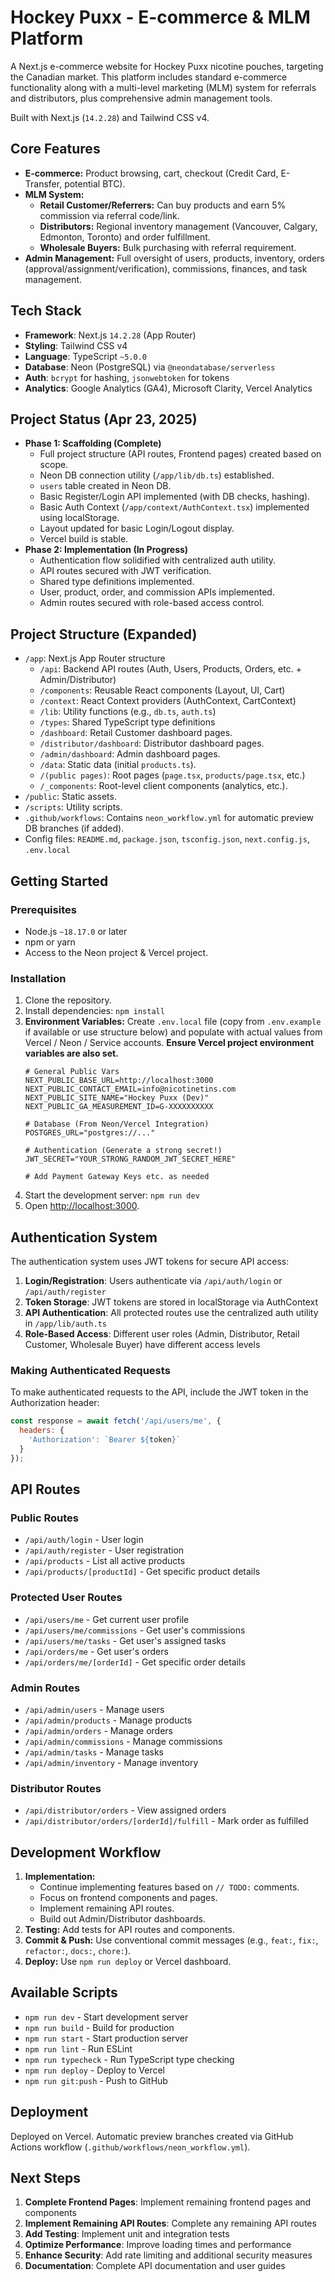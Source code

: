 # Hockey Puxx - E-commerce & MLM Platform

A Next.js e-commerce website for Hockey Puxx nicotine pouches, targeting the Canadian market. This platform includes standard e-commerce functionality along with a multi-level marketing (MLM) system for referrals and distributors, plus comprehensive admin management tools.

Built with Next.js (`14.2.28`) and Tailwind CSS v4.

## Core Features

*   **E-commerce:** Product browsing, cart, checkout (Credit Card, E-Transfer, potential BTC).
*   **MLM System:**
    *   **Retail Customer/Referrers:** Can buy products and earn 5% commission via referral code/link.
    *   **Distributors:** Regional inventory management (Vancouver, Calgary, Edmonton, Toronto) and order fulfillment.
    *   **Wholesale Buyers:** Bulk purchasing with referral requirement.
*   **Admin Management:** Full oversight of users, products, inventory, orders (approval/assignment/verification), commissions, finances, and task management.

## Tech Stack

*   **Framework**: Next.js `14.2.28` (App Router)
*   **Styling**: Tailwind CSS v4
*   **Language**: TypeScript `~5.0.0`
*   **Database**: Neon (PostgreSQL) via `@neondatabase/serverless`
*   **Auth**: `bcrypt` for hashing, `jsonwebtoken` for tokens
*   **Analytics**: Google Analytics (GA4), Microsoft Clarity, Vercel Analytics

## Project Status (Apr 23, 2025)

*   **Phase 1: Scaffolding (Complete)**
    *   Full project structure (API routes, Frontend pages) created based on scope.
    *   Neon DB connection utility (`/app/lib/db.ts`) established.
    *   `users` table created in Neon DB.
    *   Basic Register/Login API implemented (with DB checks, hashing).
    *   Basic Auth Context (`/app/context/AuthContext.tsx`) implemented using localStorage.
    *   Layout updated for basic Login/Logout display.
    *   Vercel build is stable.
*   **Phase 2: Implementation (In Progress)**
    *   Authentication flow solidified with centralized auth utility.
    *   API routes secured with JWT verification.
    *   Shared type definitions implemented.
    *   User, product, order, and commission APIs implemented.
    *   Admin routes secured with role-based access control.

## Project Structure (Expanded)

*   `/app`: Next.js App Router structure
    *   `/api`: Backend API routes (Auth, Users, Products, Orders, etc. + Admin/Distributor)
    *   `/components`: Reusable React components (Layout, UI, Cart)
    *   `/context`: React Context providers (AuthContext, CartContext)
    *   `/lib`: Utility functions (e.g., `db.ts`, `auth.ts`)
    *   `/types`: Shared TypeScript type definitions
    *   `/dashboard`: Retail Customer dashboard pages.
    *   `/distributor/dashboard`: Distributor dashboard pages.
    *   `/admin/dashboard`: Admin dashboard pages.
    *   `/data`: Static data (initial `products.ts`).
    *   `/(public pages)`: Root pages (`page.tsx`, `products/page.tsx`, etc.)
    *   `/_components`: Root-level client components (analytics, etc.).
*   `/public`: Static assets.
*   `/scripts`: Utility scripts.
*   `.github/workflows`: Contains `neon_workflow.yml` for automatic preview DB branches (if added).
*   Config files: `README.md`, `package.json`, `tsconfig.json`, `next.config.js`, `.env.local`

## Getting Started

### Prerequisites

*   Node.js `~18.17.0` or later
*   npm or yarn
*   Access to the Neon project & Vercel project.

### Installation

1.  Clone the repository.
2.  Install dependencies: `npm install`
3.  **Environment Variables:** Create `.env.local` file (copy from `.env.example` if available or use structure below) and populate with actual values from Vercel / Neon / Service accounts. **Ensure Vercel project environment variables are also set.**
    ```dotenv
    # General Public Vars
    NEXT_PUBLIC_BASE_URL=http://localhost:3000
    NEXT_PUBLIC_CONTACT_EMAIL=info@nicotinetins.com
    NEXT_PUBLIC_SITE_NAME="Hockey Puxx (Dev)"
    NEXT_PUBLIC_GA_MEASUREMENT_ID=G-XXXXXXXXXX

    # Database (From Neon/Vercel Integration)
    POSTGRES_URL="postgres://..."

    # Authentication (Generate a strong secret!)
    JWT_SECRET="YOUR_STRONG_RANDOM_JWT_SECRET_HERE"

    # Add Payment Gateway Keys etc. as needed
    ```
4.  Start the development server: `npm run dev`
5.  Open [http://localhost:3000](http://localhost:3000).

## Authentication System

The authentication system uses JWT tokens for secure API access:

1. **Login/Registration**: Users authenticate via `/api/auth/login` or `/api/auth/register`
2. **Token Storage**: JWT tokens are stored in localStorage via AuthContext
3. **API Authentication**: All protected routes use the centralized auth utility in `/app/lib/auth.ts`
4. **Role-Based Access**: Different user roles (Admin, Distributor, Retail Customer, Wholesale Buyer) have different access levels

### Making Authenticated Requests

To make authenticated requests to the API, include the JWT token in the Authorization header:

```javascript
const response = await fetch('/api/users/me', {
  headers: {
    'Authorization': `Bearer ${token}`
  }
});
```

## API Routes

### Public Routes
- `/api/auth/login` - User login
- `/api/auth/register` - User registration
- `/api/products` - List all active products
- `/api/products/[productId]` - Get specific product details

### Protected User Routes
- `/api/users/me` - Get current user profile
- `/api/users/me/commissions` - Get user's commissions
- `/api/users/me/tasks` - Get user's assigned tasks
- `/api/orders/me` - Get user's orders
- `/api/orders/me/[orderId]` - Get specific order details

### Admin Routes
- `/api/admin/users` - Manage users
- `/api/admin/products` - Manage products
- `/api/admin/orders` - Manage orders
- `/api/admin/commissions` - Manage commissions
- `/api/admin/tasks` - Manage tasks
- `/api/admin/inventory` - Manage inventory

### Distributor Routes
- `/api/distributor/orders` - View assigned orders
- `/api/distributor/orders/[orderId]/fulfill` - Mark order as fulfilled

## Development Workflow

1.  **Implementation:**
    *   Continue implementing features based on `// TODO:` comments.
    *   Focus on frontend components and pages.
    *   Implement remaining API routes.
    *   Build out Admin/Distributor dashboards.
2.  **Testing:** Add tests for API routes and components.
3.  **Commit & Push:** Use conventional commit messages (e.g., `feat:`, `fix:`, `refactor:`, `docs:`, `chore:`).
4.  **Deploy:** Use `npm run deploy` or Vercel dashboard.

## Available Scripts

*   `npm run dev` - Start development server
*   `npm run build` - Build for production
*   `npm run start` - Start production server
*   `npm run lint` - Run ESLint
*   `npm run typecheck` - Run TypeScript type checking
*   `npm run deploy` - Deploy to Vercel
*   `npm run git:push` - Push to GitHub

## Deployment

Deployed on Vercel. Automatic preview branches created via GitHub Actions workflow (`.github/workflows/neon_workflow.yml`).

## Next Steps

1. **Complete Frontend Pages**: Implement remaining frontend pages and components
2. **Implement Remaining API Routes**: Complete any remaining API routes
3. **Add Testing**: Implement unit and integration tests
4. **Optimize Performance**: Improve loading times and performance
5. **Enhance Security**: Add rate limiting and additional security measures
6. **Documentation**: Complete API documentation and user guides
